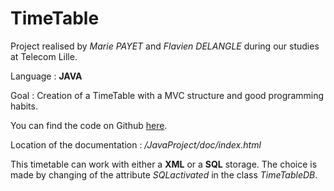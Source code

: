 # TimeTable
Project realised by *Marie PAYET* and *Flavien DELANGLE* during our studies at Telecom Lille.

Language : **JAVA**

Goal : Creation of a TimeTable with a MVC structure and good programming habits.

You can find the code on Github [here](https://github.com/flaviendelangle/TimeTable).

Location of the documentation : */JavaProject/doc/index.html*

This timetable can work with either a **XML** or a **SQL** storage. The choice is made by changing of the attribute *SQLactivated* in the class *TimeTableDB*.